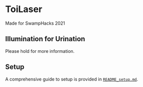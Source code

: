 # ToiLaser

Made for SwampHacks 2021

## Illumination for Urination

Please hold for more information.

## Setup
A comprehensive guide to setup is provided in [`README_setup.md`](README_setup.md).
